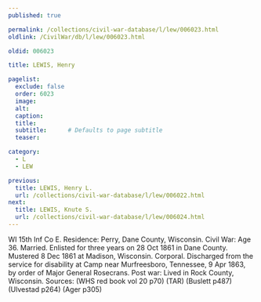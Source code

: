 ```yaml
---
published: true

permalink: /collections/civil-war-database/l/lew/006023.html
oldlink: /CivilWar/db/l/lew/006023.html

oldid: 006023

title: LEWIS, Henry

pagelist:
  exclude: false
  order: 6023
  image: 
  alt:
  caption:
  title:
  subtitle:      # Defaults to page subtitle
  teaser:

category: 
  - L 
  - LEW

previous:
  title: LEWIS, Henry L.
  url: /collections/civil-war-database/l/lew/006022.html  
next:
  title: LEWIS, Knute S.
  url: /collections/civil-war-database/l/lew/006024.html   
---
```

WI 15th Inf Co E. Residence: Perry, Dane County, Wisconsin. Civil War: Age 36. Married. Enlisted for three years on 28 Oct 1861 in Dane County. Mustered 8 Dec 1861 at Madison, Wisconsin. Corporal. Discharged from the service for disability at Camp near Murfreesboro, Tennessee, 9 Apr 1863, by order of Major General Rosecrans. Post war: Lived in Rock County, Wisconsin. Sources: (WHS red book vol 20 p70) (TAR) (Buslett p487) (Ulvestad p264) (Ager p305)
